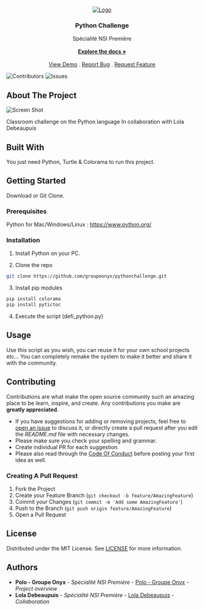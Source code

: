 <br/>
<p align="center">
  <a href="https://github.com/groupeonyx/pythonchallenge">
    <img src="https://cdn.discordapp.com/attachments/1153379308988022805/1185575292341858324/Python_Challenge.png?ex=65901c08&is=657da708&hm=e3e5f8600c691977ad9ec899ce0c904867f058818a49afab9578521146264b5b&" alt="Logo">
  </a>

  <h3 align="center">Python Challenge</h3>

  <p align="center">
    Spécialité NSI Première
    <br/>
    <br/>
    <a href="https://github.com/groupeonyx/pythonchallenge"><strong>Explore the docs »</strong></a>
    <br/>
    <br/>
    <a href="https://github.com/groupeonyx/pythonchallenge">View Demo</a>
    .
    <a href="https://github.com/groupeonyx/pythonchallenge/issues">Report Bug</a>
    .
    <a href="https://github.com/groupeonyx/pythonchallenge/issues">Request Feature</a>
  </p>
</p>

![Contributors](https://img.shields.io/github/contributors/groupeonyx/pythonchallenge?color=dark-green) ![Issues](https://img.shields.io/github/issues/groupeonyx/pythonchallenge) 

## About The Project

![Screen Shot](https://cdn.discordapp.com/attachments/1153379308988022805/1185575624849494117/image.png?ex=65901c57&is=657da757&hm=0086c98790fde30507b8eddccf194fb9f3fc095d6a62d7810c308e6797068854&)

Classroom challenge on the Python language
In collaboration with Lola Debeaupuis

## Built With

You just need Python, Turtle & Colorama to run this project.

## Getting Started

Download or Git Clone.

### Prerequisites

Python for Mac/Windows/Linux : https://www.python.org/

### Installation

1. Install Python on your PC.

2. Clone the repo

```sh
git clone https://github.com/groupeonyx/pythonchallenge.git
```

3. Install pip modules

```sh
pip install colorama
pip install pytictoc
```

4. Execute the script (defi_python.py)

## Usage

Use this script as you wish, you can reuse it for your own school projects etc... You can completely remake the system to make it better and share it with the community.

## Contributing

Contributions are what make the open source community such an amazing place to be learn, inspire, and create. Any contributions you make are **greatly appreciated**.
* If you have suggestions for adding or removing projects, feel free to [open an issue](https://github.com/groupeonyx/pythonchallenge/issues/new) to discuss it, or directly create a pull request after you edit the *README.md* file with necessary changes.
* Please make sure you check your spelling and grammar.
* Create individual PR for each suggestion.
* Please also read through the [Code Of Conduct](https://github.com/groupeonyx/pythonchallenge/blob/main/CODE_OF_CONDUCT.md) before posting your first idea as well.

### Creating A Pull Request

1. Fork the Project
2. Create your Feature Branch (`git checkout -b feature/AmazingFeature`)
3. Commit your Changes (`git commit -m 'Add some AmazingFeature'`)
4. Push to the Branch (`git push origin feature/AmazingFeature`)
5. Open a Pull Request

## License

Distributed under the MIT License. See [LICENSE](https://github.com/groupeonyx/pythonchallenge/blob/main/LICENSE.md) for more information.

## Authors

* **Polo - Groupe Onyx** - *Spécialité NSI Première* - [Polo - Groupe Onyx](https://github.com/groupeonyx/) - *Project overview*
* **Lola Debeaupuis** - *Spécialité NSI Première* - [Lola Debeaupuis](N/A) - *Collaboration*
